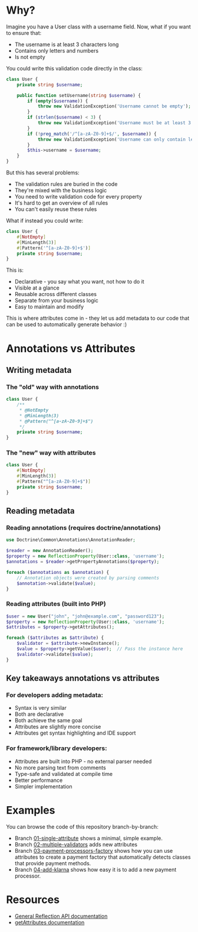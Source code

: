 # Why?

Imagine you have a User class with a username field. Now, what if you want to ensure that:

  - The username is at least 3 characters long
  - Contains only letters and numbers
  - Is not empty

You could write this validation code directly in the class:

```php
class User {
    private string $username;

    public function setUsername(string $username) {
        if (empty($username)) {
            throw new ValidationException('Username cannot be empty');
        }
        if (strlen($username) < 3) {
            throw new ValidationException('Username must be at least 3 characters');
        }
        if (!preg_match('/^[a-zA-Z0-9]+$/', $username)) {
            throw new ValidationException('Username can only contain letters and numbers');
        }
        $this->username = $username;
    }
}
```

But this has several problems:

  - The validation rules are buried in the code
  - They're mixed with the business logic
  - You need to write validation code for every property
  - It's hard to get an overview of all rules
  - You can't easily reuse these rules

What if instead you could write:

```php
class User {
    #[NotEmpty]
    #[MinLength(3)]
    #[Pattern('^[a-zA-Z0-9]+$')]
    private string $username;
}
```

This is:

  - Declarative - you say what you want, not how to do it
  - Visible at a glance
  - Reusable across different classes
  - Separate from your business logic
  - Easy to maintain and modify

This is where attributes come in - they let us add metadata to our code that can be used to automatically generate behavior :)

# Annotations vs Attributes

## Writing metadata

### The "old" way with annotations

```php
class User {
    /**
     * @NotEmpty
     * @MinLength(3)
     * @Pattern("^[a-zA-Z0-9]+$")
     */
    private string $username;
}
```

### The "new" way with attributes

```php
class User {
    #[NotEmpty]
    #[MinLength(3)]
    #[Pattern("^[a-zA-Z0-9]+$")]
    private string $username;
}
```

## Reading metadata

### Reading annotations (requires doctrine/annotations)

```php
use Doctrine\Common\Annotations\AnnotationReader;

$reader = new AnnotationReader();
$property = new ReflectionProperty(User::class, 'username');
$annotations = $reader->getPropertyAnnotations($property);

foreach ($annotations as $annotation) {
    // Annotation objects were created by parsing comments
    $annotation->validate($value);
}
```

### Reading attributes (built into PHP)

```php
$user = new User("john", "john@example.com", "password123");
$property = new ReflectionProperty(User::class, 'username');
$attributes = $property->getAttributes();

foreach ($attributes as $attribute) {
    $validator = $attribute->newInstance();
    $value = $property->getValue($user);  // Pass the instance here
    $validator->validate($value);
}
```

## Key takeaways annotations vs attributes


### For developers adding metadata:

 - Syntax is very similar
 - Both are declarative
 - Both achieve the same goal
 - Attributes are slightly more concise
 - Attributes get syntax highlighting and IDE support

### For framework/library developers:

 - Attributes are built into PHP - no external parser needed
 - No more parsing text from comments
 - Type-safe and validated at compile time
 - Better performance
 - Simpler implementation


# Examples

You can browse the code of this repository branch-by-branch:

 - Branch [01-single-attribute](https://github.com/davidszkiba/attributes-examples/tree/01-single-attribute) shows a minimal, simple example.
 - Branch [02-multiple-validators](https://github.com/davidszkiba/attributes-examples/tree/02-multiple-validators) adds new attributes
 - Branch [03-payment-processors-factory](https://github.com/davidszkiba/attributes-examples/tree/03-payment-processors-factory) shows how you can use attributes to create
a payment factory that automatically detects classes that provide payment
methods.
 - Branch [04-add-klarna](https://github.com/davidszkiba/attributes-examples/tree/04-add-klarna) shows how easy it is to add a new payment processor.

 # Resources

 - [General Reflection API documentation](https://www.php.net/manual/en/reflectionclass.construct.php)
 - [getAttributes documentation](https://www.php.net/manual/en/reflectionclass.getattributes.php)
